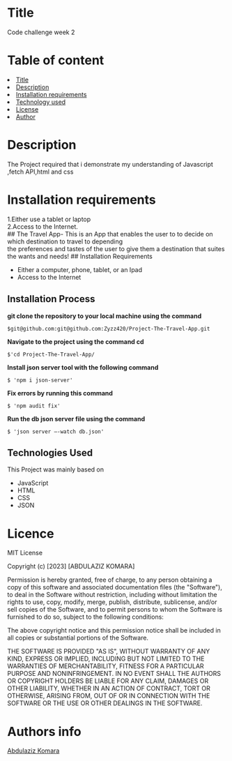 <h1>Title</h1>
Code challenge week 2
<h1>Table of content</h1>
<li><a href="Title">Title</a>
<li><a href="Description">Description</a>
<li><a href="Installation requirements">Installation requirements</a></li>
<li><a href="Technology used">Technology used</a></li>
<li><a href="License">License</a></li>
<li><a href="Author">Author</a></li>
<h1>Description</h1>
<p>The Project required that i demonstrate my understanding of Javascript ,fetch API,html and css</p>

<h1>Installation requirements</h1>
1.Either use a tablet or laptop<br>
2.Access to the Internet.<br>
## The Travel App- This is an App that enables the user to to decide on which destination to travel to depending <br>
the preferences and tastes of the user to give them a destination that suites the wants and needs!
## Installation Requirements

- Either a computer, phone, tablet, or an Ipad
- Access to the Internet

## Installation Process

**git clone the repository to your local machine using the command**

```
$git@github.com:git@github.com:Zyzz420/Project-The-Travel-App.git
```

**Navigate to the project using the command cd**

```
$'cd Project-The-Travel-App/
```

**Install json server tool with the following command**

```
$ 'npm i json-server'
```

**Fix errors by running this command**

```
$ 'npm audit fix'
```

**Run the db json server file using the command**

```
$ 'json server –-watch db.json'
```

## Technologies Used

This Project was mainly based on

- JavaScript
- HTML
- CSS
- JSON
<h1>Licence</h1>
MIT License

Copyright (c) [2023] [ABDULAZIZ KOMARA]

Permission is hereby granted, free of charge, to any person obtaining a copy of this software and associated documentation files (the "Software"), to deal in the Software without restriction, including without limitation the rights to use, copy, modify, merge, publish, distribute, sublicense, and/or sell copies of the Software, and to permit persons to whom the Software is furnished to do so, subject to the following conditions:

The above copyright notice and this permission notice shall be included in all copies or substantial portions of the Software.

THE SOFTWARE IS PROVIDED "AS IS", WITHOUT WARRANTY OF ANY KIND, EXPRESS OR IMPLIED, INCLUDING BUT NOT LIMITED TO THE WARRANTIES OF MERCHANTABILITY, FITNESS FOR A PARTICULAR PURPOSE AND NONINFRINGEMENT. IN NO EVENT SHALL THE AUTHORS OR COPYRIGHT HOLDERS BE LIABLE FOR ANY CLAIM, DAMAGES OR OTHER LIABILITY, WHETHER IN AN ACTION OF CONTRACT, TORT OR OTHERWISE, ARISING FROM, OUT OF OR IN CONNECTION WITH THE SOFTWARE OR THE USE OR OTHER DEALINGS IN THE SOFTWARE.

<h1>Authors info</h1>
<a href="Abdulaziz Komara"> Abdulaziz Komara</a>
